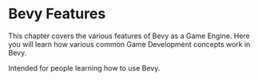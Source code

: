 # Bevy Features

This chapter covers the various features of Bevy as a Game Engine. Here you
will learn how various common Game Development concepts work in Bevy.

Intended for people learning how to use Bevy.
